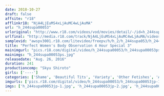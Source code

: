 ```yaml
---
date: 2018-10-27
draft: false
affsite: "r18"
afflinkr18: "NjA4LjEuMS4xLjAuMC4wLjAuMA"
url: "h_244supa00053"
urloriginal: "http://www.r18.com/videos/vod/movies/detail/-/id=h_244supa00053"
urlfinal: "http://media.r18.com/track/NjA4LjEuMS4xLjAuMC4wLjAuMA/videos/vod/movies/detail/-/id=h_244supa00053"
samplevid: "awspv3001.r18.com/litevideo/freepv/h/h_2/h_244supa053/h_244supa053_dmb_w.mp4"
title: "Perfect Women's Body Observation 4 Hour Special 3"
mainimgurl: "pics.r18.com/digital/video/h_244supa00053/h_244supa00053ps.jpg"
mainimgs: "h_244supa00053ps.jpg"
releasedate: "Aug. 26, 2016"
duration: 241
productioncomp: "Skyu Shiroto"
girls: ['----']
categories: ['Shame', 'Beautiful Tits', 'Variety', 'Other Fetishes', 'Amateur', 'Over 4 Hours', 'Hi-Def']
imgurls: ['pics.r18.com/digital/video/h_244supa00053/h_244supa00053jp-1.jpg', 'pics.r18.com/digital/video/h_244supa00053/h_244supa00053jp-2.jpg', 'pics.r18.com/digital/video/h_244supa00053/h_244supa00053jp-3.jpg', 'pics.r18.com/digital/video/h_244supa00053/h_244supa00053jp-4.jpg', 'pics.r18.com/digital/video/h_244supa00053/h_244supa00053jp-5.jpg', 'pics.r18.com/digital/video/h_244supa00053/h_244supa00053jp-6.jpg', 'pics.r18.com/digital/video/h_244supa00053/h_244supa00053jp-7.jpg', 'pics.r18.com/digital/video/h_244supa00053/h_244supa00053jp-8.jpg', 'pics.r18.com/digital/video/h_244supa00053/h_244supa00053jp-9.jpg', 'pics.r18.com/digital/video/h_244supa00053/h_244supa00053jp-10.jpg', 'pics.r18.com/digital/video/h_244supa00053/h_244supa00053jp-11.jpg', 'pics.r18.com/digital/video/h_244supa00053/h_244supa00053jp-12.jpg', 'pics.r18.com/digital/video/h_244supa00053/h_244supa00053jp-13.jpg', 'pics.r18.com/digital/video/h_244supa00053/h_244supa00053jp-14.jpg', 'pics.r18.com/digital/video/h_244supa00053/h_244supa00053jp-15.jpg', 'pics.r18.com/digital/video/h_244supa00053/h_244supa00053jp-16.jpg', 'pics.r18.com/digital/video/h_244supa00053/h_244supa00053jp-17.jpg', 'pics.r18.com/digital/video/h_244supa00053/h_244supa00053jp-18.jpg', 'pics.r18.com/digital/video/h_244supa00053/h_244supa00053jp-19.jpg', 'pics.r18.com/digital/video/h_244supa00053/h_244supa00053jp-20.jpg']
imgs: ['h_244supa00053jp-1.jpg', 'h_244supa00053jp-2.jpg', 'h_244supa00053jp-3.jpg', 'h_244supa00053jp-4.jpg', 'h_244supa00053jp-5.jpg', 'h_244supa00053jp-6.jpg', 'h_244supa00053jp-7.jpg', 'h_244supa00053jp-8.jpg', 'h_244supa00053jp-9.jpg', 'h_244supa00053jp-10.jpg', 'h_244supa00053jp-11.jpg', 'h_244supa00053jp-12.jpg', 'h_244supa00053jp-13.jpg', 'h_244supa00053jp-14.jpg', 'h_244supa00053jp-15.jpg', 'h_244supa00053jp-16.jpg', 'h_244supa00053jp-17.jpg', 'h_244supa00053jp-18.jpg', 'h_244supa00053jp-19.jpg', 'h_244supa00053jp-20.jpg']
---
```

